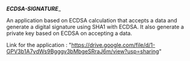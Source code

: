 ___ECDSA-SIGNATURE____

An application based on ECDSA calculation that accepts a data and generate a digital signature using SHA1 with ECDSA.
It also generate a private key based on ECDSA on accepting a data.

Link for the application : "https://drive.google.com/file/d/1-GPV3b1A7ydWs9Bgggv3bMbgeSRraJ6m/view?usp=sharing"
